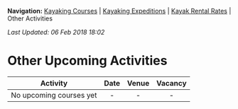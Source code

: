 **Navigation:** [Kayaking Courses](index) &#124; [Kayaking Expeditions](expedition) &#124; [Kayak Rental Rates](rental) &#124; Other Activities

_Last Updated: 06 Feb 2018 18:02_
# Other Upcoming Activities

Activity | Date | Venue | Vacancy
:---:|:---:|:---:|:---:
No upcoming courses yet|-|-|-

